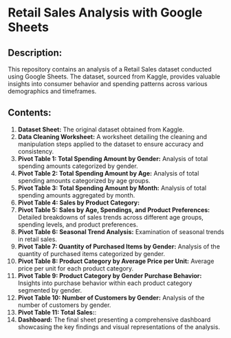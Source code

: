 # Retail Sales Analysis with Google Sheets
## Description:
This repository contains an analysis of a Retail Sales dataset conducted using Google Sheets. The dataset, sourced from Kaggle, provides valuable insights into consumer behavior and spending patterns across various demographics and timeframes.
## Contents:
1. **Dataset Sheet:** The original dataset obtained from Kaggle.
2. **Data Cleaning Worksheet:** A worksheet detailing the cleaning and manipulation steps applied to the dataset to ensure accuracy and consistency.
3. **Pivot Table 1: Total Spending Amount by Gender:** Analysis of total spending amounts categorized by gender.
4. **Pivot Table 2: Total Spending Amount by Age:** Analysis of total spending amounts categorized by age groups.
5. **Pivot Table 3: Total Spending Amount by Month:** Analysis of total spending amounts aggregated by month.
6. **Pivot Table 4: Sales by Product Category:**
7. **Pivot Table 5: Sales by Age, Spendings, and Product Preferences:** Detailed breakdowns of sales trends across different age groups, spending levels, and product preferences.
8. **Pivot Table 6: Seasonal Trend Analysis:** Examination of seasonal trends in retail sales.
9. **Pivot Table 7: Quantity of Purchased Items by Gender:** Analysis of the quantity of purchased items categorized by gender.
10. **Pivot Table 8: Product Category by Average Price per Unit:** Average price per unit for each product category.
11. **Pivot Table 9: Product Category by Gender Purchase Behavior:** Insights into purchase behavior within each product category segmented by gender.
12. **Pivot Table 10: Number of Customers by Gender:** Analysis of the number of customers by gender.
13. **Pivot Table 11: Total Sales:**:
14. **Dashboard:** The final sheet presenting a comprehensive dashboard showcasing the key findings and visual representations of the analysis.

